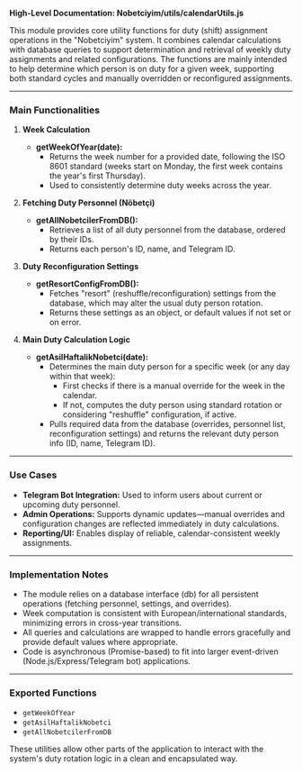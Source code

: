 **High-Level Documentation: Nobetciyim/utils/calendarUtils.js**

This module provides core utility functions for duty (shift) assignment operations in the "Nobetciyim" system. It combines calendar calculations with database queries to support determination and retrieval of weekly duty assignments and related configurations. The functions are mainly intended to help determine which person is on duty for a given week, supporting both standard cycles and manually overridden or reconfigured assignments.

---

### Main Functionalities

1. **Week Calculation**
   - **getWeekOfYear(date):**
     - Returns the week number for a provided date, following the ISO 8601 standard (weeks start on Monday, the first week contains the year's first Thursday).
     - Used to consistently determine duty weeks across the year.

2. **Fetching Duty Personnel (Nöbetçi)**
   - **getAllNobetcilerFromDB():**
     - Retrieves a list of all duty personnel from the database, ordered by their IDs.
     - Returns each person's ID, name, and Telegram ID.

3. **Duty Reconfiguration Settings**
   - **getResortConfigFromDB():**
     - Fetches "resort" (reshuffle/reconfiguration) settings from the database, which may alter the usual duty person rotation.
     - Returns these settings as an object, or default values if not set or on error.

4. **Main Duty Calculation Logic**
   - **getAsilHaftalikNobetci(date):**
     - Determines the main duty person for a specific week (or any day within that week):
       - First checks if there is a manual override for the week in the calendar.
       - If not, computes the duty person using standard rotation or considering "reshuffle" configuration, if active.
     - Pulls required data from the database (overrides, personnel list, reconfiguration settings) and returns the relevant duty person info (ID, name, Telegram ID).

---

### Use Cases

- **Telegram Bot Integration:** Used to inform users about current or upcoming duty personnel.
- **Admin Operations:** Supports dynamic updates—manual overrides and configuration changes are reflected immediately in duty calculations.
- **Reporting/UI:** Enables display of reliable, calendar-consistent weekly assignments.

---

### Implementation Notes

- The module relies on a database interface (db) for all persistent operations (fetching personnel, settings, and overrides).
- Week computation is consistent with European/international standards, minimizing errors in cross-year transitions.
- All queries and calculations are wrapped to handle errors gracefully and provide default values where appropriate.
- Code is asynchronous (Promise-based) to fit into larger event-driven (Node.js/Express/Telegram bot) applications.

---

### Exported Functions

- `getWeekOfYear`
- `getAsilHaftalikNobetci`
- `getAllNobetcilerFromDB`

These utilities allow other parts of the application to interact with the system's duty rotation logic in a clean and encapsulated way.